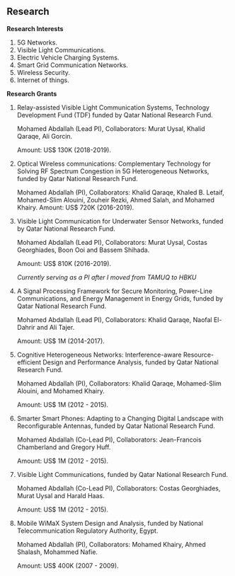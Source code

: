 Research
-

**Research Interests**

1. 5G Networks.
2. Visible Light Communications.
3. Electric Vehicle Charging Systems.
4. Smart Grid Communication Networks.
5. Wireless Security.
7. Internet of things. 


**Research Grants**


1.  Relay-assisted Visible Light Communication Systems, Technology
    Development Fund (TDF) funded by Qatar National Research Fund.

    Mohamed Abdallah (Lead PI), Collaborators: Murat Uysal, Khalid
    Qaraqe, Ali Gorcin.

    Amount: US\$ 130K (2018-2019).

2.  Optical Wireless communications: Complementary Technology for
    Solving RF Spectrum Congestion in 5G Heterogeneous Networks,
    funded by Qatar National Research Fund.
    
    Mohamed Abdallah (PI), Collaborators: Khalid Qaraqe, Khaled B.
    Letaif, Mohamed-Slim Alouini, Zouheir Rezki, Ahmed Salah, and
    Mohamed Khairy. Amount: US\$ 720K (2016-2019).

3.  Visible Light Communication for Underwater Sensor Networks,
    funded by Qatar National Research Fund.

    Mohamed Abdallah (Lead PI), Collaborators: Murat Uysal, Costas
    Georghiades, Boon Ooi and Bassem Shihada.

    Amount: US\$ 810K (2016-2019).

    *Currently serving as a PI after I moved from TAMUQ to HBKU*

4.  A Signal Processing Framework for Secure Monitoring, Power-Line
    Communications, and Energy Management in Energy Grids, funded by
    Qatar National Research Fund.

    Mohamed Abdallah (Lead PI), Collaborators: Khalid Qaraqe, Naofal
    El-Dahrir and Ali Tajer.

    Amount: US\$ 1M (2014-2017).

5.  Cognitive Heterogeneous Networks: Interference-aware
    Resource-efficient Design and Performance Analysis, funded by
    Qatar National Research Fund.

    Mohamed Abdallah (PI), Collaborators: Khalid Qaraqe,
    Mohamed-Slim Alouini, and Mohamed Khairy.

    Amount: US\$ 1M (2012 - 2015).
    
6.  Smarter Smart Phones: Adapting to a Changing Digital Landscape
    with Reconfigurable Antennas, funded by Qatar National Research
    Fund.

    Mohamed Abdallah (Co-Lead PI), Collaborators: Jean-Francois
    Chamberland and Gregory Huff.

    Amount: US\$ 1M (2012 - 2015).

7.  Visible Light Communications, funded by Qatar National Research
    Fund.

    Mohamed Abdallah (Co-Lead PI), Collaborators: Costas
    Georghiades, Murat Uysal and Harald Haas.

    Amount: US\$ 1M (2012 - 2015).

8.  Mobile WiMaX System Design and Analysis, funded by National
    Telecommunication Regulatory Authority, Egypt.

    Mohamed Abdallah (PI), Collaborators: Mohamed Khairy, Ahmed
    Shalash, Mohammed Nafie.

    Amount: US\$ 400K (2007 - 2009).
